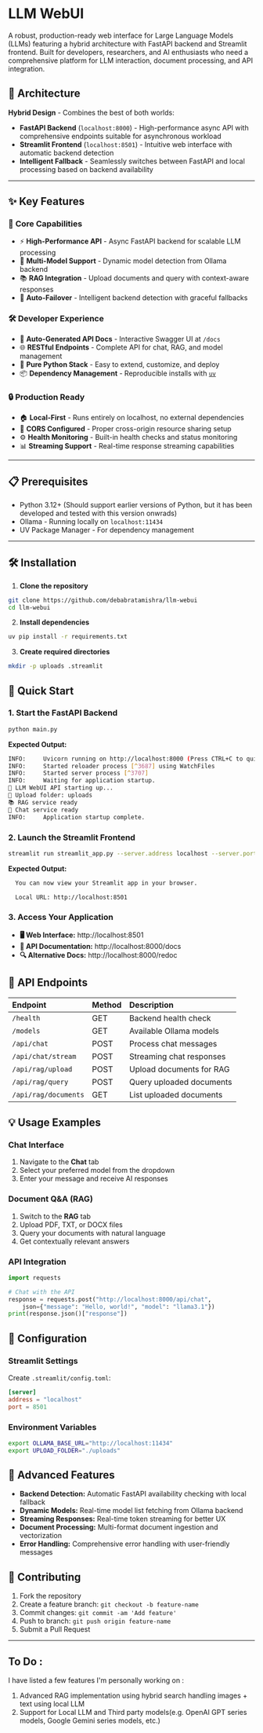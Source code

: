 # LLM WebUI

A robust, production-ready web interface for Large Language Models (LLMs) featuring a hybrid architecture with FastAPI backend and Streamlit frontend. Built for developers, researchers, and AI enthusiasts who need a comprehensive platform for LLM interaction, document processing, and API integration.

## 🚀 Architecture

**Hybrid Design** - Combines the best of both worlds:

- **FastAPI Backend** (`localhost:8000`) - High-performance async API with comprehensive endpoints suitable for asynchronous workload
- **Streamlit Frontend** (`localhost:8501`) - Intuitive web interface with automatic backend detection
- **Intelligent Fallback** - Seamlessly switches between FastAPI and local processing based on backend availability

---

## ✨ Key Features

### 🔧 **Core Capabilities**

- ⚡ **High-Performance API** - Async FastAPI backend for scalable LLM processing
- 🧠 **Multi-Model Support** - Dynamic model detection from Ollama backend
- 📚 **RAG Integration** - Upload documents and query with context-aware responses
- 🔄 **Auto-Failover** - Intelligent backend detection with graceful fallbacks


### 🛠 **Developer Experience**

- 📖 **Auto-Generated API Docs** - Interactive Swagger UI at `/docs`
- 🌐 **RESTful Endpoints** - Complete API for chat, RAG, and model management
- 🐍 **Pure Python Stack** - Easy to extend, customize, and deploy
- 📦 **Dependency Management** - Reproducible installs with [`uv`](https://github.com/astral-sh/uv)


### 🔒 **Production Ready**

- 🏠 **Local-First** - Runs entirely on localhost, no external dependencies
- 🔐 **CORS Configured** - Proper cross-origin resource sharing setup
- ⚙️ **Health Monitoring** - Built-in health checks and status monitoring
- 📊 **Streaming Support** - Real-time response streaming capabilities
---

## 📋 Prerequisites

- Python 3.12+ (Should support earlier versions of Python, but it has been developed and tested with this version onwrads)
- Ollama - Running locally on `localhost:11434`
- UV Package Manager - For dependency management

---
## 🛠 Installation

1. **Clone the repository**

```bash
git clone https://github.com/debabratamishra/llm-webui
cd llm-webui
```

2. **Install dependencies**

```bash
uv pip install -r requirements.txt
```

3. **Create required directories**

```bash
mkdir -p uploads .streamlit
```


## 🚀 Quick Start

### 1. Start the FastAPI Backend

```bash
python main.py
```

**Expected Output:**

```bash
INFO:     Uvicorn running on http://localhost:8000 (Press CTRL+C to quit)
INFO:     Started reloader process [^3687] using WatchFiles
INFO:     Started server process [^3707]
INFO:     Waiting for application startup.
🚀 LLM WebUI API starting up...
📁 Upload folder: uploads
📚 RAG service ready
💬 Chat service ready
INFO:     Application startup complete.
```


### 2. Launch the Streamlit Frontend

```bash
streamlit run streamlit_app.py --server.address localhost --server.port 8501
```

**Expected Output:**

```bash
  You can now view your Streamlit app in your browser.

  Local URL: http://localhost:8501
```


### 3. Access Your Application

- **🖥 Web Interface:** http://localhost:8501
- **📖 API Documentation:** http://localhost:8000/docs
- **🔍 Alternative Docs:** http://localhost:8000/redoc


## 🔌 API Endpoints

| Endpoint | Method | Description |
| :-- | :-- | :-- |
| `/health` | GET | Backend health check |
| `/models` | GET | Available Ollama models |
| `/api/chat` | POST | Process chat messages |
| `/api/chat/stream` | POST | Streaming chat responses |
| `/api/rag/upload` | POST | Upload documents for RAG |
| `/api/rag/query` | POST | Query uploaded documents |
| `/api/rag/documents` | GET | List uploaded documents |

## 💡 Usage Examples

### Chat Interface

1. Navigate to the **Chat** tab
2. Select your preferred model from the dropdown
3. Enter your message and receive AI responses

### Document Q\&A (RAG)

1. Switch to the **RAG** tab
2. Upload PDF, TXT, or DOCX files
3. Query your documents with natural language
4. Get contextually relevant answers

### API Integration

```python
import requests

# Chat with the API
response = requests.post("http://localhost:8000/api/chat", 
    json={"message": "Hello, world!", "model": "llama3.1"})
print(response.json()["response"])
```


## 🔧 Configuration

### Streamlit Settings

Create `.streamlit/config.toml`:

```toml
[server]
address = "localhost"
port = 8501
```


### Environment Variables

```bash
export OLLAMA_BASE_URL="http://localhost:11434"
export UPLOAD_FOLDER="./uploads"
```


## 🎯 Advanced Features

- **Backend Detection:** Automatic FastAPI availability checking with local fallback
- **Dynamic Models:** Real-time model list fetching from Ollama backend
- **Streaming Responses:** Real-time token streaming for better UX
- **Document Processing:** Multi-format document ingestion and vectorization
- **Error Handling:** Comprehensive error handling with user-friendly messages


## 🤝 Contributing

1. Fork the repository
2. Create a feature branch: `git checkout -b feature-name`
3. Commit changes: `git commit -am 'Add feature'`
4. Push to branch: `git push origin feature-name`
5. Submit a Pull Request

---

## To Do : 
I have listed a few features I'm personally working on :

1. Advanced RAG implementation using hybrid search handling images + text using local LLM
2. Support for Local LLM and Third party models(e.g. OpenAI GPT series models, Google Gemini series models, etc.)
